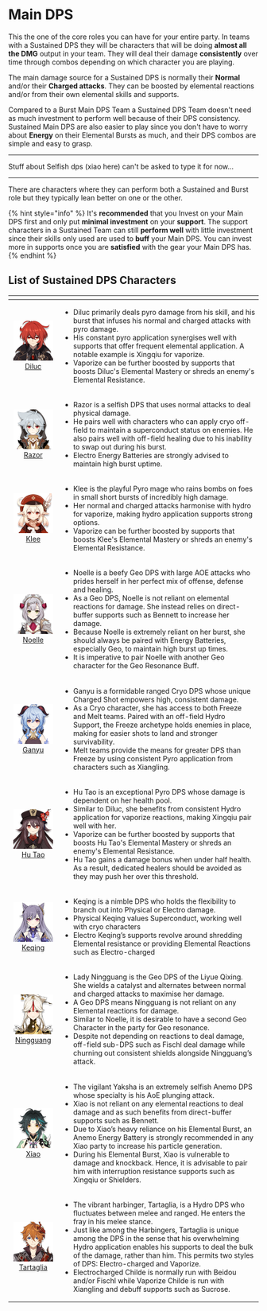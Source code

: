 # Main DPS

This the one of the core roles you can have for your entire party. In teams with a Sustained DPS they will be characters that will be doing **almost all the DMG** output in your team. They will deal their damage **consistently** over time through combos depending on which character you are playing.

The main damage source for a Sustained DPS is normally their **Normal** and/or their **Charged attacks**. They can be boosted by elemental reactions and/or from their own elemental skills and supports.

Compared to a Burst Main DPS Team a Sustained DPS Team doesn't need as much investment to perform well because of their DPS consistency. Sustained Main DPS are also easier to play since you don't have to worry about **Energy** on their Elemental Bursts as much, and their DPS combos are simple and easy to grasp.

---

Stuff about Selfish dps \(xiao here\) can't be asked to type it for now...

---

There are characters where they can perform both a Sustained and Burst role but they typically lean better on one or the other.

{% hint style="info" %}
It's **recommended** that you Invest on your Main DPS first and only put **minimal investment** on your **support**. The support characters in a Sustained Team can still **perform well** with little investment since their skills only used are used to **buff** your Main DPS. You can invest more in supports once you are **satisfied** with the gear your Main DPS has.
{% endhint %}

## List of Sustained DPS Characters

<table>
  <thead>
    <tr>
      <th style="text-align:center"></th>
      <th style="text-align:left"></th>
    </tr>
  </thead>
  <tbody>
    <tr>
      <td style="text-align:center">
        <img src="../.gitbook/assets/ui_avataricon_diluc.png" alt/>
        <br /><a href="../characters/pyro.md#diluc">Diluc</a>
      </td>
      <td style="text-align:left">
        <p></p>
        <ul>
          <li>Diluc primarily deals pyro damage from his skill, and his burst that infuses
            his normal and charged attacks with pyro damage.</li>
          <li>His constant pyro application synergises well with supports that offer
            frequent elemental application. A notable example is Xingqiu for vaporize.</li>
          <li>Vaporize can be further boosted by supports that boosts Diluc&apos;s Elemental
            Mastery or shreds an enemy&apos;s Elemental Resistance.</li>
        </ul>
      </td>
    </tr>
    <tr>
      <td style="text-align:center">
        <img src="../.gitbook/assets/ui_avataricon_razor.png" alt/>
        <br /><a href="../characters/electro.md#razor">Razor</a>
      </td>
      <td style="text-align:left">
        <p></p>
        <ul>
          <li>Razor is a selfish DPS that uses normal attacks to deal physical damage.</li>
          <li>He pairs well with characters who can apply cryo off-field to maintain
            a superconduct status on enemies. He also pairs well with off-field healing
            due to his inability to swap out during his burst.</li>
          <li>Electro Energy Batteries are strongly advised to maintain high burst uptime.</li>
        </ul>
      </td>
    </tr>
    <tr>
      <td style="text-align:center">
        <img src="../.gitbook/assets/ui_avataricon_klee.png" alt/> <a href="../characters/pyro.md#klee">Klee</a>
      </td>
      <td style="text-align:left">
        <p></p>
        <ul>
          <li>Klee is the playful Pyro mage who rains bombs on foes in small short bursts
            of incredibly high damage.</li>
          <li>Her normal and charged attacks harmonise with hydro for vaporize, making
            hydro application supports strong options.</li>
          <li>Vaporize can be further boosted by supports that boosts Klee&apos;s Elemental
            Mastery or shreds an enemy&apos;s Elemental Resistance.</li>
        </ul>
      </td>
    </tr>
    <tr>
      <td style="text-align:center">
        <img src="../.gitbook/assets/ui_avataricon_noelle.png" alt/> <a href="../characters/geo.md#noelle">Noelle</a>
      </td>
      <td style="text-align:left">
        <p></p>
        <ul>
          <li>Noelle is a beefy Geo DPS with large AOE attacks who prides herself in
            her perfect mix of offense, defense and healing.</li>
          <li>As a Geo DPS, Noelle is not reliant on elemental reactions for damage.
            She instead relies on direct-buffer supports such as Bennett to increase
            her damage.</li>
          <li>Because Noelle is extremely reliant on her burst, she should always be
            paired with Energy Batteries, especially Geo, to maintain high burst up
            times.</li>
          <li>It is imperative to pair Noelle with another Geo character for the Geo
            Resonance Buff.</li>
        </ul>
      </td>
    </tr>
    <tr>
      <td style="text-align:center">
        <img src="../.gitbook/assets/ui_avataricon_ganyu.png" alt/><a href="../characters/cryo.md#ganyu">Ganyu</a> 
      </td>
      <td style="text-align:left">
        <p></p>
        <ul>
          <li>Ganyu is a formidable ranged Cryo DPS whose unique Charged Shot empowers
            high, consistent damage.</li>
          <li>As a Cryo character, she has access to both Freeze and Melt teams. Paired
            with an off-field Hydro Support, the Freeze archetype holds enemies in
            place, making for easier shots to land and stronger survivability.</li>
          <li>Melt teams provide the means for greater DPS than Freeze by using consistent
            Pyro application from characters such as Xiangling.</li>
        </ul>
      </td>
    </tr>
    <tr>
      <td style="text-align:center">
        <img src="../.gitbook/assets/ui_avataricon_hutao.png" alt/><a href="../characters/pyro.md#hu-tao">Hu Tao</a> 
      </td>
      <td style="text-align:left">
        <p></p>
        <ul>
          <li>Hu Tao is an exceptional Pyro DPS whose damage is dependent on her health
            pool.</li>
          <li>Similar to Diluc, she benefits from consistent Hydro application for vaporize
            reactions, making Xingqiu pair well with her.</li>
          <li>Vaporize can be further boosted by supports that boosts Hu Tao&apos;s
            Elemental Mastery or shreds an enemy&apos;s Elemental Resistance.</li>
          <li>Hu Tao gains a damage bonus when under half health. As a result, dedicated
            healers should be avoided as they may push her over this threshold.</li>
        </ul>
      </td>
    </tr>
    <tr>
      <td style="text-align:center">
        <img src="../.gitbook/assets/ui_avataricon_keqing.png" alt/><a href="../characters/electro.md#keqing">Keqing</a> 
      </td>
      <td style="text-align:left">
        <p></p>
        <ul>
          <li>Keqing is a nimble DPS who holds the flexibility to branch out into Physical
            or Electro damage.</li>
          <li>Physical Keqing values Superconduct, working well with cryo characters</li>
          <li>Electro Keqing&#x2019;s supports revolve around shredding Elemental resistance
            or providing Elemental Reactions such as Electro-charged</li>
        </ul>
      </td>
    </tr>
    <tr>
      <td style="text-align:center">
        <img src="../.gitbook/assets/ui_avataricon_ningguang.png" alt/><a href="../characters/geo.md#ningguang">Ningguang</a> 
      </td>
      <td style="text-align:left">
        <p></p>
        <ul>
          <li>Lady Ningguang is the Geo DPS of the Liyue Qixing. She wields a catalyst
            and alternates between normal and charged attacks to maximise her damage.</li>
          <li>A Geo DPS means Ningguang is not reliant on any Elemental reactions for
            damage.</li>
          <li>Similar to Noelle, it is desirable to have a second Geo Character in the
            party for Geo resonance.</li>
          <li>Despite not depending on reactions to deal damage, off-field sub-DPS such
            as Fischl deal damage while churning out consistent shields alongside Ningguang&#x2019;s
            attack.</li>
        </ul>
      </td>
    </tr>
    <tr>
      <td style="text-align:center">
        <img src="../.gitbook/assets/ui_avataricon_xiao.png" alt/><a href="../characters/anemo.md#xiao">Xiao</a> 
      </td>
      <td style="text-align:left">
        <p></p>
        <ul>
          <li>The vigilant Yaksha is an extremely selfish Anemo DPS whose specialty
            is his AoE plunging attack.</li>
          <li>Xiao is not reliant on any elemental reactions to deal damage and as such
            benefits from direct-buffer supports such as Bennett.</li>
          <li>Due to Xiao&#x2019;s heavy reliance on his Elemental Burst, an Anemo Energy
            Battery is strongly recommended in any Xiao party to increase his particle
            generation.</li>
          <li>During his Elemental Burst, Xiao is vulnerable to damage and knockback.
            Hence, it is advisable to pair him with interruption resistance supports
            such as Xingqiu or Shielders.</li>
        </ul>
      </td>
    </tr>
    <tr>
      <td style="text-align:center">
        <img src="../.gitbook/assets/ui_avataricon_tartaglia.png" alt/><a href="../characters/hydro.md#tartaglia">Tartaglia</a> 
      </td>
      <td style="text-align:left">
        <p></p>
        <ul>
          <li>The vibrant harbinger, Tartaglia, is a Hydro DPS who fluctuates between
            melee and ranged. He enters the fray in his melee stance.</li>
          <li>Just like among the Harbingers, Tartaglia is unique among the DPS in the
            sense that his overwhelming Hydro application enables his supports to deal
            the bulk of the damage, rather than him. This permits two styles of DPS:
            Electro-charged and Vaporize.</li>
          <li>Electrocharged Childe is normally run with Beidou and/or Fischl while
            Vaporize Childe is run with Xiangling and debuff supports such as Sucrose.</li>
        </ul>
      </td>
    </tr>
  </tbody>
</table>

